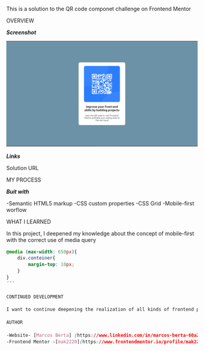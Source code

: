 This is a solution to the QR code componet challenge on Frontend Mentor

OVERVIEW

***Screenshot***

![](./QR-screenshot.PNG)

***Links***

Solution URL [](https://ejercio-qr-fr-mentor.netlify.app/)

MY PROCESS

***Buit with***

-Semantic HTML5 markup
-CSS custom properties
-CSS Grid
-Mobile-first worflow

WHAT I LEARNED

In this project, I deepened my knowledge about the concept of  mobile-first with the correct use of media query

```css
@media (max-width: 650px){
    div.conteiner{
        margin-top: 10px;
    }
}
´´´

CONTINUED DEVELOPMENT

I want to continue deepening the realization of all kinds of frontend projects

AUTHOR

-Website- [Marcos Berta] (https://www.linkedin.com/in/marcos-berta-60a220225)
-Frontend Mentor -[mak2220](https://www.frontendmentor.io/profile/mak2220)